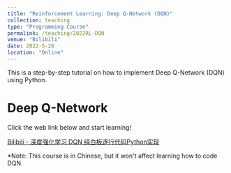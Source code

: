```yaml
---
title: "Reinforcement Learning: Deep Q-Network (DQN)"
collection: teaching
type: "Programming Course"
permalink: /teaching/2022RL-DQN
venue: "Bilibili"
date: 2022-5-20
location: "Online"
---
```


This is a step-by-step tutorial on how to implement Deep Q-Network (DQN) using Python.

Deep Q-Network
======
Click the web link below and start learning!

[Bilibili - 深度强化学习 DQN 纯白板逐行代码Python实现](https://www.bilibili.com/video/BV1hF411L7qu/?spm_id_from=333.337.search-card.all.click)

*Note: This course is in Chinese, but it won't affect learning how to code DQN.
